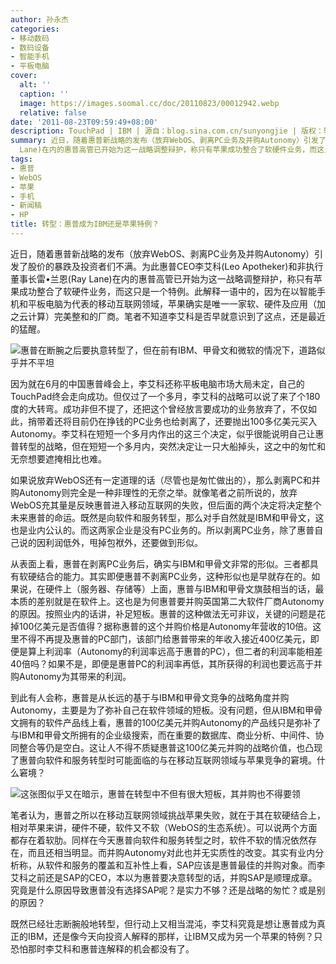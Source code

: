 ```yaml
---
author: 孙永杰
categories:
- 移动数码
- 数码设备
- 智能手机
- 平板电脑
cover:
  alt: ''
  caption: ''
  image: https://images.soomal.cc/doc/20110823/00012942.webp
  relative: false
date: '2011-08-23T09:59:49+08:00'
description: TouchPad | IBM | 源自：blog.sina.com.cn/sunyongjie | 版权：转载 |  平均/总评分：05.00/10
summary: 近日，随着惠普新战略的发布（放弃WebOS、剥离PC业务及并购Autonomy）引发了股价的暴跌及投资者们不满。为此，惠普CEO李艾科(Leo Apotheker)和非执行董事长雷•兰恩(Ray
  Lane)在内的惠普高管已开始为这一战略调整辩护，称只有苹果成功整合了软硬件业务，而这只是一个特例。此解释一语中的……
tags:
- 惠普
- WebOS
- 苹果
- 手机
- 新闻稿
- HP
title: 转型：惠普成为IBM还是苹果特例？
---
```


近日，随着惠普新战略的发布（放弃WebOS、剥离PC业务及并购Autonomy）引发了股价的暴跌及投资者们不满。为此惠普CEO李艾科(Leo Apotheker)和非执行董事长雷•兰恩(Ray Lane)在内的惠普高管已开始为这一战略调整辩护，称只有苹果成功整合了软硬件业务，而这只是一个特例。此解释一语中的，因为在以智能手机和平板电脑为代表的移动互联网领域，苹果确实是唯一一家软、硬件及应用（加之云计算）完美整和的厂商。笔者不知道李艾科是否早就意识到了这点，还是最近的猛醒。



![惠普在断腕之后要执意转型了，但在前有IBM、甲骨文和微软的情况下，道路似乎并不平坦](https://images.soomal.cc/doc/20110823/00012942.webp)



因为就在6月的中国惠普峰会上，李艾科还称平板电脑市场大局未定，自己的TouchPad终会走向成功。但仅过了一个多月，李艾科的战略可以说了来了个180度的大转弯。成功非但不提了，还把这个曾经放言要成功的业务放弃了，不仅如此，捎带着还将目前仍在挣钱的PC业务也给剥离了，还要抛出100多亿美元买入Autonomy。李艾科在短短一个多月内作出的这三个决定，似乎很能说明自己让惠普转型的战略，但在短短一个多月内，突然决定让一只大船掉头，这之中的匆忙和无奈想要遮掩相比也难。



如果说放弃WebOS还有一定道理的话（尽管也是匆忙做出的），那么剥离PC和并购Autonomy则完全是一种非理性的无奈之举。就像笔者之前所说的，放弃WebOS充其量是反映惠普进入移动互联网的失败，但后面的两个决定将决定整个未来惠普的命运。既然是向软件和服务转型，那么对手自然就是IBM和甲骨文，这也是业内公认的。而这两家企业是没有PC业务的。所以剥离PC业务，除了惠普自己说的因利润低外，甩掉包袱外，还要做到形似。



从表面上看，惠普在剥离PC业务后，确实与IBM和甲骨文非常的形似。三者都具有软硬结合的能力。其实即便惠普不剥离PC业务，这种形似也是早就存在的。如果说，在硬件上（服务器、存储等）上面，惠普与IBM和甲骨文旗鼓相当的话，最本质的差别就是在软件上。这也是为何惠普要并购英国第二大软件厂商Autonomy的原因。按照业内的话讲，补足短板。惠普的这种做法无可非议，关键的问题是花掉100亿美元是否值得？据称惠普的这个并购价格是Autonomy年营收的10倍。这里不得不再提及惠普的PC部门，该部门给惠普带来的年收入接近400亿美元，即便是算上利润率（Autonomy的利润率远高于惠普的PC），但二者的利润率能相差40倍吗？如果不是，即便是惠普PC的利润率再低，其所获得的利润也要远高于并购Autonomy为其带来的利润。



到此有人会称，惠普是从长远的基于与IBM和甲骨文竞争的战略角度并购Autonomy，主要是为了弥补自己在软件领域的短板。没有问题，但从IBM和甲骨文拥有的软件产品线上看，惠普的100亿美元并购Autonomy的产品线只是弥补了与IBM和甲骨文所拥有的企业级搜索，而在重要的数据库、商业分析、中间件、协同整合等仍是空白。这让人不得不质疑惠普这100亿美元并购的战略价值，也凸现了惠普向软件和服务转型时可能面临的与在移动互联网领域与苹果竞争的窘境。什么窘境？



![这张图似乎又在暗示，惠普在转型中不但有很大短板，其并购也不得要领](https://images.soomal.cc/doc/20110823/00012943.webp)



笔者认为，惠普之所以在移动互联网领域挑战苹果失败，就在于其在软硬结合上，相对苹果来讲，硬件不硬，软件又不软（WebOS的生态系统）。可以说两个方面都存在着软肋。同样在今天惠普向软件和服务转型之时，软件不软的情况依然存在，而且还相当明显。而并购Autonomy对此也并无实质性的改变。其实有业内分析称，从软件和服务的覆盖和互补性上看，SAP应该是惠普最佳的并购对象。而李艾科之前还是SAP的CEO，本以为惠普要决意转型的话，并购SAP是顺理成章。究竟是什么原因导致惠普没有选择SAP呢？是实力不够？还是战略的匆忙？或是别的原因？



既然已经壮志断腕般地转型，但行动上又相当混沌，李艾科究竟是想让惠普成为真正的IBM，还是像今天向投资人解释的那样，让IBM又成为另一个苹果的特例？只恐怕那时李艾科和惠普连解释的机会都没有了。